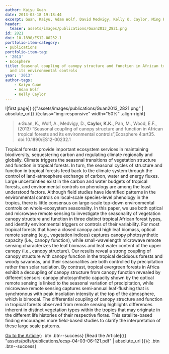 ```yaml
---
author: Kaiyu Guan
date: 2013-03-18 19:18:44
excerpt: Guan, Kaiyu, Adam Wolf, David Medvigy, Kelly K. Caylor, Ming Pan, and Eric F. Wood (2013). Seasonal coupling of canopy structure and function in African tropical forests and its environmental controls. Ecosphere 4:art35. doi:10.1890/ ES12-00232.1
header:
  teaser: assets/images/publications/Guan2013_2821.png
id: 2821
doi: 10.1890/ES12-00232.1
portfolio-item-category:
- publications
portfolio-item-tag:
- '2013'
- Ecosphere
title: Seasonal coupling of canopy structure and function in African tropical forests
  and its environmental controls
year: '2013'
author-tags:
    - Kaiyu Guan
    - Adam Wolf
    - Kelly Caylor
---
```


![first page]( {{"assets/images/publications/Guan2013_2821.png" | absolute_url}} ){:class="img-responsive" width="50%" .align-right}

> ∗Guan, K., Wolf, A., Medvigy, D., **Caylor, K.K.**, Pan, M., Wood, E.F., (2013) “Seasonal coupling of canopy structure and function in African tropical forests and its environmental controls”,Ecosphere 4:art35. doi:10.1890/ES12-00232.1


Tropical forests provide important ecosystem services in maintaining biodiversity, sequestering carbon and regulating climate regionally and globally. Climate triggers the seasonal transitions of vegetation structure and function in tropical forests. In turn, the seasonal cycles of structure and function in tropical forests feed back to the climate system through the control of land-atmosphere exchange of carbon, water and energy fluxes. Large uncertainties exist in the carbon and water budgets of tropical forests, and environmental controls on phenology are among the least understood factors. Although field studies have identified patterns in the environmental controls on local-scale species-level phenology in the tropics, there is little consensus on large-scale top-down environmental controls on whole-ecosystem seasonality. In this paper, we use both optical and microwave remote sensing to investigate the seasonality of vegetation canopy structure and function in three distinct tropical African forest types, and identify environmental triggers or controls of their variability. For most tropical forests that have a closed canopy and high leaf biomass, optical remote sensing (e.g., vegetation indices) captures canopy photosynthetic capacity (i.e., canopy function), while small-wavelength microwave remote sensing characterizes the leaf biomass and leaf water content of the upper canopy (i.e., canopy structure). Our results reveal a strong coupling of canopy structure with canopy function in the tropical deciduous forests and woody savannas, and their seasonalities are both controlled by precipitation rather than solar radiation. By contrast, tropical evergreen forests in Africa exhibit a decoupling of canopy structure from canopy function revealed by different sensors: canopy photosynthetic capacity shown by the optical remote sensing is linked to the seasonal variation of precipitation, while microwave remote sensing captures semi-annual leaf-flushing that is synchronous with peak insolation intensity at the top of the atmosphere, which is bimodal. The differential coupling of canopy structure and function in tropical forests observed from remote sensing highlights differences inherent in distinct vegetation types within the tropics that may originate in the different life histories of their respective floras. This satellite-based finding encourages more field-based studies to clarify the interpretation of these large scale patterns.


[Go to the Article](http://dx.doi.org/10.1890/ES12-00232.1){: .btn .btn--success} [Read the Article]({{ "assets/pdfs/publications/ecsp-04-03-06-121.pdf" | absolute_url }}){: .btn .btn--success}